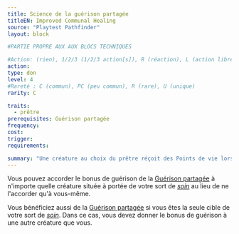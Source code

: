 ```yaml
---
title: Science de la guérison partagée
titleEN: Improved Communal Healing
source: "Playtest Pathfinder"
layout: block

#PARTIE PROPRE AUX AUX BLOCS TECHNIQUES

#Action: (rien), 1/2/3 (1/2/3 action[s]), R (réaction), L (action libre)
action: 
type: don
level: 4
#Rareté : C (commun), PC (peu commun), R (rare), U (unique)
rarity: C

traits:
  - prêtre
prerequisites: Guérison partagée
frequency: 
cost:
trigger: 
requirements:

summary: "Une créature au choix du prêtre réçoit des Points de vie lorsqu'il soigne une autre créature."
---
```


Vous pouvez accorder le bonus de guérison de la [Guérison partagée](/donsclasse/guérison-partagée.html) à n'importe quelle créature située à portée de votre sort de [*soin*](/sorts/soin.html) au lieu de ne l'accorder qu'à vous-même.

Vous bénéficiez aussi de la [Guérison partagée](/donsclasse/guérison-partagée.html) si vous êtes la seule cible de votre sort de [*soin*](/sorts/soin.html). Dans ce cas, vous devez donner le bonus de guérison à une autre créature que vous.
